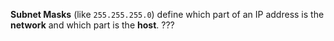 **Subnet Masks** (like `255.255.255.0`) define which part of an IP address is the **network** and which part is the **host**. ???